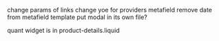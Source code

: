 change params of links
change yoe for providers metafield
remove date from metafield template
put modal in its own file?

quant widget is in product-details.liquid

